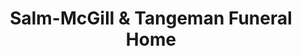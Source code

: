 ---
title: "Salm-McGill & Tangeman Funeral Home"
url: /sidney/salm-mcgill-and-tangeman-funeral-home/
shop: funeral directors
---